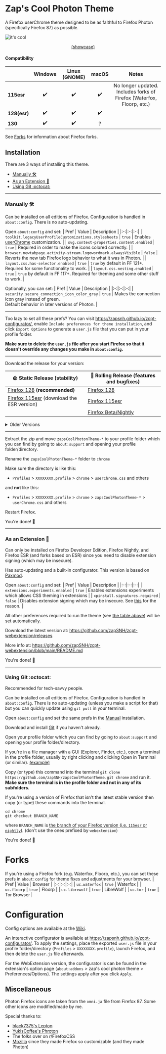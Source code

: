 # Zap's Cool Photon Theme
A Firefox userChrome theme designed to be as faithful to Firefox Photon (specifically Firefox 87) as possible.

![it's cool](https://github.com/zapSNH/zapsCoolPhotonTheme/assets/134786889/5b0dbcc3-78f2-497e-a949-39f0fdfa63cf)
<p align="center"><a href="https://github.com/zapSNH/zapsCoolPhotonTheme/wiki/Showcase">(showcase)</a></p>

#### Compatibility
| | Windows | Linux (GNOME) | macOS | Notes |
|-|:-:|:-:|:-:|:-:|
| **115esr** | ✔️ | ✔️ | ✔️ | No longer updated. Includes forks of Firefox (Waterfox, Floorp, etc.) |
| **128(esr)** | ✔️ | ✔️ | ✔️ | |
| **130** | ✔️ | ✔️ | ? | |

See [Forks](#forks) for information about Firefox forks.

## Installation
There are 3 ways of installing this theme.
* [Manually 🛠](#manually-)
* [As an Extension 🧩](#as-an-extension-)
* [Using Git :octocat:](#using-git-octocat)
  
____
### Manually 🛠
Can be installed on all editions of Firefox. Configuration is handled in `about:config`. There is no auto-updating.

Open `about:config` and set:
| Pref | Value | Description |
|:-:|:-:|:-:|
| `toolkit.legacyUserProfileCustomizations.stylesheets` | `true` | Enables [userChrome](https://www.userchrome.org/) customization. |
| `svg.context-properties.content.enabled` | `true` | Required in order to make the icons colored correctly. |
| `browser.newtabpage.activity-stream.logowordmark.alwaysVisible` | `false` | Reverts the new tab Firefox logo behavior to what it was in Photon. |
| `layout.css.has-selector.enabled` | `true` | `true` by default in FF 121+. Required for some functionality to work. |
| `layout.css.nesting.enabled` | `true` | `true` by default in FF 117+. Required for theming and some other stuff to work. |

Optionally, you can set:
| Pref | Value | Description |
|:-:|:-:|:-:|
| `security.secure_connection_icon_color_gray` | `true` | Makes the connection icon gray instead of green.<br>Default behavior in later versions of Photon. |
____
Too lazy to set all these prefs? You can visit https://zapsnh.github.io/zcpt-configurator/, enable `Include preferences for theme installation`, and click `Export Options` to generate a `user.js` file that you can put in your profile folder.

**Make sure to delete the `user.js` file after you start Firefox so that it doesn't override any changes you make in `about:config`.**
____

Download the release for your version:

| __🪨 Static Release (stability)__ | __🛞 Rolling Release (features and bugfixes)__ |
|-|-|
| [Firefox 128](https://github.com/zapSNH/zapsCoolPhotonTheme/releases/tag/v128) **(recommended)**             | [Firefox 128](https://github.com/zapSNH/zapsCoolPhotonTheme/archive/refs/heads/main.zip)             |
| [Firefox 115esr](https://github.com/zapSNH/zapsCoolPhotonTheme/releases/tag/v128) (download the ESR version) | [Firefox 115esr](https://github.com/zapSNH/zapsCoolPhotonTheme/archive/refs/heads/115esr.zip)        |
|                                                                                                              | [Firefox Beta/Nightly](https://github.com/zapSNH/zapsCoolPhotonTheme/archive/refs/heads/nightly.zip) |

<details>
	<summary>Older Versions</summary>

* [Firefox 99](https://github.com/zapSNH/zapsCoolPhotonTheme/archive/refs/heads/archive-v99.zip)
* [Firefox 116 - 119](https://github.com/zapSNH/zapsCoolPhotonTheme/archive/refs/heads/119.zip)
* [Other Versions (FF 120+)](https://github.com/zapSNH/zapsCoolPhotonTheme/releases)
</details>

____

Extract the zip and move `zapsCoolPhotonTheme-*` to your profile folder which you can find by going to `about:support` and opening your profile folder/directory.

Rename the `zapsCoolPhotonTheme-*` folder to `chrome`

Make sure the directory is like this:
* `Profiles` > `XXXXXXXX.profile` > `chrome` > `userChrome.css` and others

and **not** like this:
* `Profiles` > `XXXXXXXX.profile` > `chrome` > `zapsCoolPhotonTheme-*` > `userChrome.css` and others

Restart Firefox.

You're done! 🎉

____

### As an Extension 🧩
Can only be installed on Firefox Developer Edition, Firefox Nightly, and Firefox ESR (and forks based on ESR) since you need to disable extension signing (which may be insecure).

Has auto-updating and a built-in configurator.
This version is based on [Paxmod](https://github.com/numirias/paxmod).

Open `about:config` and set:
| Pref | Value | Description |
|:-:|:-:|:-:|
| `extensions.experiments.enabled`  | `true` | Enables extensions experiments which allows CSS theming in extensions |
| `xpinstall.signatures.required` | `false` | Disables extension signing which may be insecure. See [this](https://github.com/numirias/paxmod#why-cant-i-install-paxmod-as-a-verified-extension-through-mozilla) for the reason.  |
  
All other preferences required to run the theme (see [the table above](#manually-)) will be set automatically.

Download the latest version at: https://github.com/zapSNH/zcpt-webextension/releases

More info at: https://github.com/zapSNH/zcpt-webextension/blob/main/README.md

You're done! 🎉

____

### Using Git :octocat:
Recommended for tech-savvy people.

Can be installed on all editions of Firefox. Configuration is handled in `about:config`. There is no auto-updating (unless you make a script for that) but you can quickly update using `git pull` in your terminal.

Open `about:config` and set the same prefs in the [Manual](#manually-) installation.

Download and install [Git](https://git-scm.com/) if you haven't already.

Open your profile folder which you can find by going to `about:support` and opening your profile folder/directory.

If you're in a file manager with a GUI (Explorer, Finder, etc.), open a terminal in the profile folder, usually by right clicking and clicking Open in Terminal (or similar). [(example)](https://github.com/zapSNH/zapsCoolPhotonTheme/assets/134786889/c35ffc7d-0343-479a-9366-72d56833c4c3)

Copy (or type) this command into the terminal `git clone https://github.com/zapSNH/zapsCoolPhotonTheme.git chrome` and run it. **Make sure the terminal is in the profile folder and not in any of its subfolders.**

If you're using a version of Firefox that isn't the latest stable version then copy (or type) these commands into the terminal.
```
cd chrome
git checkout BRANCH_NAME
```
where `BRANCH_NAME` is [the branch of your Firefox version (i.e. `115esr` or `nightly`)](https://github.com/zapSNH/zapsCoolPhotonTheme/branches). (don't use the ones prefixed by `webextension`)

You're done! 🎉

# Forks
If you're using a Firefox fork (e.g. Waterfox, Floorp, etc.), you can set these prefs in `about:config` for theme fixes and adjustments for your browser.
| Pref | Value | Browser |
|:-:|:-:|:-:|
| `uc.waterfox` | `true` | Waterfox |
| `uc.floorp` | `true` | Floorp |
| `uc.librewolf` | `true` | LibreWolf |
| `uc.tor` | `true` | Tor Browser |

# Configuration
Config options are available at the [Wiki](https://github.com/zapSNH/zapsCoolPhotonTheme/wiki/Config-Options).

An interactive configurator is available at https://zapsnh.github.io/zcpt-configurator/. To apply the settings, place the exported `user.js` file in your profile folder/directory (`Profiles` > `XXXXXXXX.profile`), launch Firefox, and then delete the `user.js` file afterwards.

For the WebExtension version, the configurator is can be found in the extension's option page (`about:addons` > zap's cool photon theme > Preferences/Options). The settings apply after you click `Apply`.

## Miscellaneous
Photon Firefox icons are taken from the `omni.ja` file from Firefox 87.
Some other icons are modified/made by me.

Special thanks to:
- [black7375's Lepton](https://github.com/black7375/Firefox-UI-Fix)
- [YukisCoffee's Phroton](https://github.com/YukisCoffee/phroton/)
- The folks over on r/FirefoxCSS
- [Mozilla](https://www.mozilla.org/) since they made Firefox so customizable (and they made Photon)
